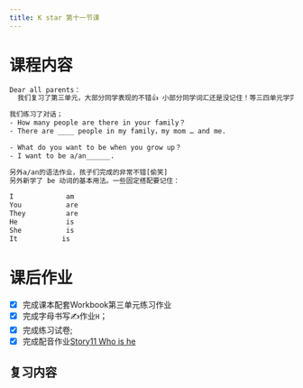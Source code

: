 ```yaml
---
title: K star 第十一节课
---
```


# 课程内容

```bash
Dear all parents：
  我们复习了第三单元，大部分同学表现的不错👍 小部分同学词汇还是没记住！等三四单元学完了会有考试的！所以单词未过关的同学要在家加强复习了。

我们练习了对话；
- How many people are there in your family？
- There are ____ people in my family，my mom … and me.

- What do you want to be when you grow up？
- I want to be a/an______.

另外a/an的语法作业，孩子们完成的非常不错[偷笑]
另外新学了 be 动词的基本用法。一些固定搭配要记住：

I             am
You           are
They          are
He            is
She           is
It           is
```

# 课后作业

- [x] 完成课本配套Workbook第三单元练习作业
- [x] 完成字母书写✍️作业`H`；
- [x] 完成练习试卷;
- [x] 完成配音作业[Story11 Who is he](https://children.qupeiyin.com/index.php?m=home&c=show&a=share&sharefrom=oneself&id=MDAwMDAwMDAwMLCdxKmAe76Ur7eEZw)

## 复习内容
